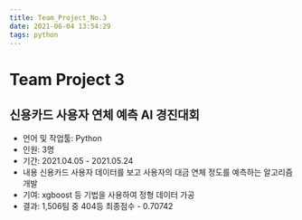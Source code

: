 ```yaml
---
title: Team_Project_No.3
date: 2021-06-04 13:54:29
tags: python
---
```


# Team Project 3

## 신용카드 사용자 연체 예측 AI 경진대회

- 언어 및 작업툴: Python
- 인원: 3명
- 기간: 2021.04.05 - 2021.05.24
- 내용
    신용카드 사용자 데이터를 보고 사용자의 대금 연체 정도를 예측하는 알고리즘 개발
- 기여: xgboost 등 기법을 사용하여 정형 데이터 가공
- 결과: 1,506팀 중 404등 최종점수 - 0.70742
